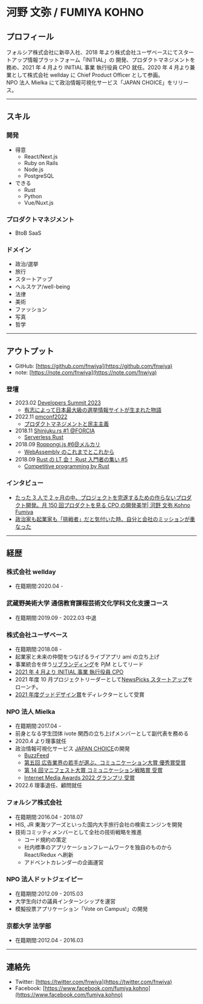 # 河野 文弥 / FUMIYA KOHNO

## プロフィール

フォルシア株式会社に新卒入社、2018 年より株式会社ユーザベースにてスタートアップ情報プラットフォーム「INITIAL」の 開発、プロダクトマネジメントを務め、2021 年 4 月より INITIAL 事業 執行役員 CPO 就任。2020 年 4 月より兼業として株式会社 wellday に Chief Product Officer として参画。  
NPO 法人 Mielka にて政治情報可視化サービス「JAPAN CHOICE」をリリース。

---

## スキル

### 開発

- 得意
  - React/Next.js
  - Ruby on Rails
  - Node.js
  - PostgreSQL
- できる
  - Rust
  - Python
  - Vue/Nuxt.js

### プロダクトマネジメント

- BtoB SaaS

### ドメイン

- 政治/選挙
- 旅行
- スタートアップ
- ヘルスケア/well-being
- 法律
- 美術
- ファッション
- 写真
- 哲学

---

## アウトプット

- GitHub: [https://github.com/fnwiya](https://github.com/fnwiya)
- note: [https://note.com/fnwiya](https://note.com/fnwiya)

### 登壇

- 2023.02 [Developers Summit 2023](https://event.shoeisha.jp/devsumi/20230209/session/4178)
  - [有志によって日本最大級の選挙情報サイトが生まれた物語](https://docs.google.com/presentation/d/1CrpdaUslHJ04H6h89MnE6uIknmeinmzup6GvvLNpqAE/edit?usp=sharing)
- 2022.11 [pmconf2022](https://2022.pmconf.jp/session/NXN1Du4s)
  - [プロダクトマネジメントと民主主義](https://speakerdeck.com/fnwiya/20221102-pmconf-b1-hurotakutomanesimentotomin-zhu-zhu-yi)
- 2018.11 [Shinjuku.rs #1 @FORCIA](https://forcia.connpass.com/event/105485/)
  - [Serverless Rust](https://speakerdeck.com/fnwiya/serverless-rust)
- 2018.09 [Roppongi.js #6@メルカリ](https://roppongi-js.connpass.com/event/98983/)
  - [WebAssembly のこれまでとこれから](https://speakerdeck.com/fnwiya/webassembly-future)
- 2018.09 [Rust の LT 会！ Rust 入門者の集い #5](https://rust.connpass.com/event/92821/)
  - [Competitive programming by Rust](https://speakerdeck.com/fnwiya/competitive-programming-by-rust)

### インタビュー

- [たった 3 人で 2 ヶ月の中、プロジェクトを完遂するための作らないプロダクト開発。月 150 回プロダクトを見る CPO の開発美学| 河野 文弥 Kohno Fumiya](https://note.com/boulder2019/n/ndf7f7413fb69)
- [政治家も起業家も「挑戦者」だと気付いた時、自分と会社のミッションが重なった](https://www.wantedly.com/companies/uzabase-inc/post_articles/182190)

---

## 経歴

### 株式会社 wellday

- 在籍期間:2020.04 -

### 武蔵野美術大学 通信教育課程芸術文化学科文化支援コース

- 在籍期間:2019.09 - 2022.03 中退

### 株式会社ユーザベース

- 在籍期間:2018.08 -
- 起業家と未来の仲間をつなげるライブアプリ ami の立ち上げ
- 事業統合を伴う[リブランディング](https://www.uzabase.com/jp/news/initial-release/)を PjM としてリード
- [2021 年 4 月より INITIAL 事業 執行役員 CPO](https://www.uzabase.com/jp/news/uzabase-forcas-initial-new-leaders/)
- 2021 年度 10 月プロジェクトリーダーとして[NewsPicks スタートアップ](https://www.uzabase.com/jp/news/newspicksstartup/)をローンチ。
- [2021 年度グッドデザイン賞](https://www.uzabase.com/jp/news/initial-gooddesign-award-2021/)をディレクターとして受賞

### NPO 法人 Mielka

- 在籍期間:2017.04 -
- 前身となる学生団体 ivote 関西の立ち上げメンバーとして副代表を務める
- 2020.4 より理事就任
- 政治情報可視化サービス [JAPAN CHOICE](http://japanchoice.jp/)の開発
  - [BuzzFeed](https://www.buzzfeed.com/jp/harunayamazaki/japan-choice)
  - [第五回 広告業界の若手が選ぶ、コミュニケーション大賞 優秀賞受賞](http://www.jaaa.ne.jp/wp-content/uploads/2018/04/5603d76ba848cb962fb260253f8e7925.pdf)
  - [第 14 回マニフェスト大賞 コミュニケーション戦略賞 受賞](http://www.local-manifesto.jp/manifestoaward/docs/2019100300024/)
  - [Internet Media Awards 2022 グランプリ 受賞](https://jima.media/ima2022/list-of-awards/)
- 2022.6 理事退任、顧問就任

### フォルシア株式会社

- 在籍期間:2016.04 - 2018.07
- HIS, JR 東海ツアーズといった国内大手旅行会社の検索エンジンを開発
- 技術コミッティメンバーとして全社の技術戦略を推進
  - コード規約の策定
  - 社内標準のアプリケーションフレームワークを独自のものから React/Redux へ刷新
  - アドベントカレンダーの企画運営

### NPO 法人ドットジェイピー

- 在籍期間:2012.09 - 2015.03
- 大学生向けの議員インターンシップを運営
- 模擬投票アプリケーション「Vote on Campus!」の開発

### 京都大学 法学部

- 在籍期間:2012.04 - 2016.03

---

## 連絡先

- Twitter: [https://twitter.com/fnwiya](https://twitter.com/fnwiya)
- Facebook: [https://www.facebook.com/fumiya.kohno](https://www.facebook.com/fumiya.kohno)
